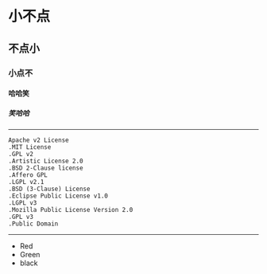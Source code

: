# 小不点
## 不点小
### 小点不
#### 哈哈笑
##### 笑哈哈
***
    Apache v2 License
    .MIT License
    .GPL v2
    .Artistic License 2.0
    .BSD 2-Clause license
    .Affero GPL
    .LGPL v2.1
    .BSD (3-Clause) License
    .Eclipse Public License v1.0
    .LGPL v3
    .Mozilla Public License Version 2.0
    .GPL v3
    .Public Domain
***
*   Red
*   Green
*   black
